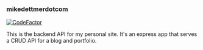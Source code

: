 ### mikedettmerdotcom

[![CodeFactor](https://www.codefactor.io/repository/github/maximumdata/mikedettmerdotcom/badge)](https://www.codefactor.io/repository/github/maximumdata/mikedettmerdotcom)

This is the backend API for my personal site. It's an express app that serves a CRUD API for a blog and portfolio.
